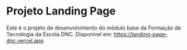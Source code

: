 # Projeto Landing Page
Este é o projeto de desenvolvimento do módulo base da Formação de Tecnologia da Escola DNC.
Disponível em: https://landing-page-dnc.vercel.app
